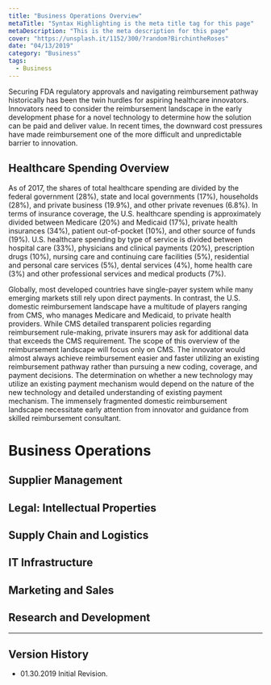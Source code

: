 ```yaml
---
title: "Business Operations Overview"
metaTitle: "Syntax Highlighting is the meta title tag for this page"
metaDescription: "This is the meta description for this page"
cover: "https://unsplash.it/1152/300/?random?BirchintheRoses"
date: "04/13/2019"
category: "Business"
tags:
  - Business
---
```

Securing FDA regulatory approvals and navigating reimbursement pathway historically has been the twin hurdles for aspiring healthcare innovators.  Innovators need to consider the reimbursement landscape in the early development phase for a novel technology to determine how the solution can be paid and deliver value. In recent times, the downward cost pressures have made reimbursement one of the more difficult and unpredictable barrier to innovation.

## Healthcare Spending Overview

As of 2017, the shares of total healthcare spending are divided by the federal government (28%), state and local governments (17%),  households (28%), and private business (19.9%), and other private revenues (6.8%).  In terms of insurance coverage, the U.S. healthcare spending is approximately divided between Medicare (20%) and Medicaid (17%), private health insurances (34%), patient out-of-pocket (10%), and other source of funds (19%). U.S. healthcare spending by type of service is divided between hospital care (33%), physicians and clinical payments (20%), prescription drugs (10%), nursing care and continuing care facilities (5%),  residential and personal care services (5%), dental services (4%), home health care (3%) and other professional services and medical products (7%).


Globally, most developed countries have single-payer system while many emerging markets still rely upon direct payments. In contrast, the U.S. domestic reimbursement landscape have a multitude of players ranging from CMS, who manages Medicare and Medicaid, to private health providers. While CMS detailed transparent policies regarding reimbursement rule-making, private insurers may ask for additional data that exceeds the CMS requirement. The scope of this overview of the reimbursement landscape will focus only on CMS. The innovator would almost always achieve reimbursement easier and faster utilizing an existing reimbursement pathway rather than pursuing a new coding, coverage, and payment decisions. The determination on whether a new technology may utilize an existing payment mechanism would depend on the nature of the new technology and detailed understanding of existing payment mechanism.  The immensely fragmented domestic reimbursement landscape necessitate early attention from innovator and guidance from skilled reimbursement consultant.

# Business Operations

## Supplier Management

## Legal: Intellectual Properties

## Supply Chain and Logistics

## IT Infrastructure

## Marketing and Sales

## Research and Development

--------
## Version History
- 01.30.2019 Initial Revision.
